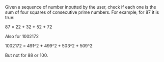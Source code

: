 Given a sequence of number inputted by the user, check if each one is the sum of four squares of consecutive prime numbers. For example, for 87 it is true:

87 = 22 + 32 + 52 + 72

Also for 1002172

1002172 = 491^2 + 499^2 + 503^2 + 509^2

But not for 88 or 100.

